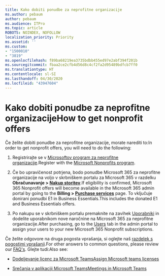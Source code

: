 ```yaml
---
title: Kako dobiti ponudbe za neprofitne organizacije
ms.author: pebaum
author: pebaum
ms.audience: ITPro
ms.topic: article
ROBOTS: NOINDEX, NOFOLLOW
localization_priority: Priority
ms.assetid: ''
ms.custom:
- "1500010"
- "3819"
ms.openlocfilehash: f89ba68219ea3735bdbb455ed97e2abf394f201b
ms.sourcegitcommit: fbaa2ce2cfb4d56d8c4cf2fa2d95489bdfcb7ff0
ms.translationtype: HT
ms.contentlocale: sl-SI
ms.lasthandoff: 04/30/2020
ms.locfileid: "43947604"
---
```

# <a name="how-to-get-nonprofit-offers"></a><span data-ttu-id="d1f30-102">Kako dobiti ponudbe za neprofitne organizacije</span><span class="sxs-lookup"><span data-stu-id="d1f30-102">How to get nonprofit offers</span></span>

<span data-ttu-id="d1f30-103">Če želite dobiti ponudbe za neprofitne organizacije, morate narediti to:</span><span class="sxs-lookup"><span data-stu-id="d1f30-103">In order to get nonprofit offers, you will need to do the following:</span></span>

1. <span data-ttu-id="d1f30-104">Registrirajte se v [Microsoftov program za neprofitne organizacije](https://go.microsoft.com/fwlink/p/?linkid=2008962).</span><span class="sxs-lookup"><span data-stu-id="d1f30-104">Register with the [Microsoft Nonprofits program](https://go.microsoft.com/fwlink/p/?linkid=2008962).</span></span>

2. <span data-ttu-id="d1f30-105">Če bo upravičenost potrjena, bodo ponudbe Microsoft 365 za neprofitne organizacije na voljo v skrbniškem portalu za Microsoft 365 v razdelku **Obračunavanje > [Nakup storitev](https://go.microsoft.com/fwlink/p/?linkid=868433)**.</span><span class="sxs-lookup"><span data-stu-id="d1f30-105">If eligibility is confirmed, Microsoft 365 Nonprofit offers will become available in the Microsoft 365 admin portal by going to the **Billing > [Purchase services](https://go.microsoft.com/fwlink/p/?linkid=868433)** page.</span></span> <span data-ttu-id="d1f30-106">To vključuje donirani ponudbi E1 in Business Essentials.</span><span class="sxs-lookup"><span data-stu-id="d1f30-106">This includes the donated E1 and Business Essentials offers.</span></span>

3. <span data-ttu-id="d1f30-107">Po nakupu se v skrbniškem portalu premaknite na zavihek [Uporabniki](https://admin.microsoft.com/Adminportal/Home#/users) in dodelite uporabnikom nove naročnine na Microsoft 365 za neprofitne organizacije.</span><span class="sxs-lookup"><span data-stu-id="d1f30-107">After purchasing, go to the [Users](https://admin.microsoft.com/Adminportal/Home#/users) tab in the admin portal to assign your users to your new Microsoft 365 Nonprofit subscriptions.</span></span>

<span data-ttu-id="d1f30-108">Če želite odgovore na druga pogosta vprašanja, si oglejte naš [razdelek s pogostimi vprašanji](https://www.microsoft.com/microsoft-365/nonprofit/office-365-nonprofit#coreui-heading-67lnrlz).</span><span class="sxs-lookup"><span data-stu-id="d1f30-108">For other answers to common questions, please review our [FAQ's](https://www.microsoft.com/microsoft-365/nonprofit/office-365-nonprofit#coreui-heading-67lnrlz).</span></span> <span data-ttu-id="d1f30-109">Glejte tudi:</span><span class="sxs-lookup"><span data-stu-id="d1f30-109">Also see:</span></span>

- [<span data-ttu-id="d1f30-110">Dodeljevanje licenc za Microsoft Teams</span><span class="sxs-lookup"><span data-stu-id="d1f30-110">Assign Microsoft teams licenses</span></span>](https://docs.microsoft.com/MicrosoftTeams/assign-teams-licenses)

- [<span data-ttu-id="d1f30-111">Srečanja v aplikaciji Microsoft Teams</span><span class="sxs-lookup"><span data-stu-id="d1f30-111">Meetings in Microsoft Teams</span></span>](https://docs.microsoft.com/MicrosoftTeams/tutorial-meetings-in-teams)
